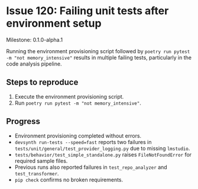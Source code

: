 # Issue 120: Failing unit tests after environment setup

Milestone: 0.1.0-alpha.1

Running the environment provisioning script followed by
`poetry run pytest -m "not memory_intensive"` results in multiple
failing tests, particularly in the code analysis pipeline.

## Steps to reproduce
1. Execute the environment provisioning script.
2. Run `poetry run pytest -m "not memory_intensive"`.

## Progress
- Environment provisioning completed without errors.
- `devsynth run-tests --speed=fast` reports two failures in `tests/unit/general/test_provider_logging.py` due to missing `lmstudio`.
- `tests/behavior/test_simple_standalone.py` raises `FileNotFoundError` for required sample files.
- Previous runs also reported failures in `test_repo_analyzer` and `test_transformer`.
- `pip check` confirms no broken requirements.
